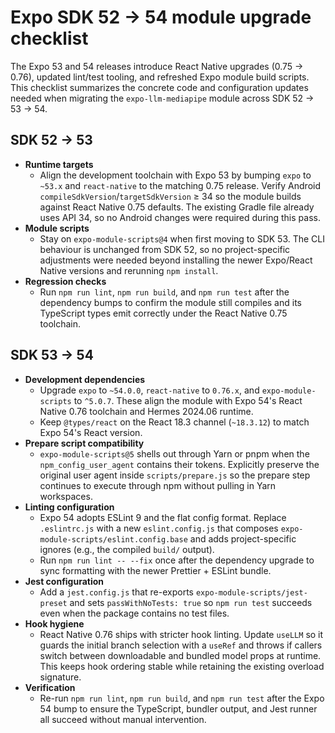 # Expo SDK 52 → 54 module upgrade checklist

The Expo 53 and 54 releases introduce React Native upgrades (0.75 → 0.76), updated lint/test tooling, and refreshed Expo module build scripts. This checklist summarizes the concrete code and configuration updates needed when migrating the `expo-llm-mediapipe` module across SDK 52 → 53 → 54.

## SDK 52 → 53

- **Runtime targets**
  - Align the development toolchain with Expo 53 by bumping `expo` to `~53.x` and `react-native` to the matching 0.75 release. Verify Android `compileSdkVersion`/`targetSdkVersion` ≥ 34 so the module builds against React Native 0.75 defaults. The existing Gradle file already uses API 34, so no Android changes were required during this pass.
- **Module scripts**
  - Stay on `expo-module-scripts@4` when first moving to SDK 53. The CLI behaviour is unchanged from SDK 52, so no project-specific adjustments were needed beyond installing the newer Expo/React Native versions and rerunning `npm install`.
- **Regression checks**
  - Run `npm run lint`, `npm run build`, and `npm run test` after the dependency bumps to confirm the module still compiles and its TypeScript types emit correctly under the React Native 0.75 toolchain.

## SDK 53 → 54

- **Development dependencies**
  - Upgrade `expo` to `~54.0.0`, `react-native` to `0.76.x`, and `expo-module-scripts` to `^5.0.7`. These align the module with Expo 54's React Native 0.76 toolchain and Hermes 2024.06 runtime.
  - Keep `@types/react` on the React 18.3 channel (`~18.3.12`) to match Expo 54's React version.
- **Prepare script compatibility**
  - `expo-module-scripts@5` shells out through Yarn or pnpm when the `npm_config_user_agent` contains their tokens. Explicitly preserve the original user agent inside `scripts/prepare.js` so the prepare step continues to execute through npm without pulling in Yarn workspaces.
- **Linting configuration**
  - Expo 54 adopts ESLint 9 and the flat config format. Replace `.eslintrc.js` with a new `eslint.config.js` that composes `expo-module-scripts/eslint.config.base` and adds project-specific ignores (e.g., the compiled `build/` output).
  - Run `npm run lint -- --fix` once after the dependency upgrade to sync formatting with the newer Prettier + ESLint bundle.
- **Jest configuration**
  - Add a `jest.config.js` that re-exports `expo-module-scripts/jest-preset` and sets `passWithNoTests: true` so `npm run test` succeeds even when the package contains no test files.
- **Hook hygiene**
  - React Native 0.76 ships with stricter hook linting. Update `useLLM` so it guards the initial branch selection with a `useRef` and throws if callers switch between downloadable and bundled model props at runtime. This keeps hook ordering stable while retaining the existing overload signature.
- **Verification**
  - Re-run `npm run lint`, `npm run build`, and `npm run test` after the Expo 54 bump to ensure the TypeScript, bundler output, and Jest runner all succeed without manual intervention.
